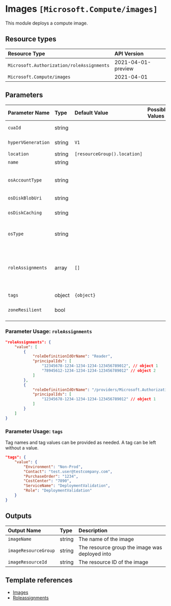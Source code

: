 # Images `[Microsoft.Compute/images]`

This module deploys a compute image.

## Resource types

| Resource Type | API Version |
| :-- | :-- |
| `Microsoft.Authorization/roleAssignments` | 2021-04-01-preview |
| `Microsoft.Compute/images` | 2021-04-01 |

## Parameters

| Parameter Name | Type | Default Value | Possible Values | Description |
| :-- | :-- | :-- | :-- | :-- |
| `cuaId` | string |  |  | Optional. Customer Usage Attribution ID (GUID). This GUID must be previously registered |
| `hyperVGeneration` | string | `V1` |  | Optional. Gets the HyperVGenerationType of the VirtualMachine created from the image. - V1 or V2 |
| `location` | string | `[resourceGroup().location]` |  | Optional. Location for all resources. |
| `name` | string |  |  | Required. The name of the image. |
| `osAccountType` | string |  |  | Optional. Specifies the storage account type for the managed disk. NOTE: UltraSSD_LRS can only be used with data disks, it cannot be used with OS Disk. - Standard_LRS, Premium_LRS, StandardSSD_LRS, UltraSSD_LRS |
| `osDiskBlobUri` | string |  |  | Required. The Virtual Hard Disk. |
| `osDiskCaching` | string |  |  | Optional. Specifies the caching requirements. Default: None for Standard storage. ReadOnly for Premium storage. - None, ReadOnly, ReadWrite |
| `osType` | string |  |  | Required. This property allows you to specify the type of the OS that is included in the disk if creating a VM from a custom image. - Windows or Linux |
| `roleAssignments` | array | `[]` |  | Optional. Array of role assignment objects that contain the 'roleDefinitionIdOrName' and 'principalId' to define RBAC role assignments on this resource. In the roleDefinitionIdOrName attribute, you can provide either the display name of the role definition, or its fully qualified ID in the following format: '/providers/Microsoft.Authorization/roleDefinitions/c2f4ef07-c644-48eb-af81-4b1b4947fb11' |
| `tags` | object | `{object}` |  | Optional. Tags of the resource. |
| `zoneResilient` | bool |  |  | Optional. Default is false. Specifies whether an image is zone resilient or not. Zone resilient images can be created only in regions that provide Zone Redundant Storage (ZRS). |

### Parameter Usage: `roleAssignments`

```json
"roleAssignments": {
    "value": [
        {
            "roleDefinitionIdOrName": "Reader",
            "principalIds": [
                "12345678-1234-1234-1234-123456789012", // object 1
                "78945612-1234-1234-1234-123456789012" // object 2
            ]
        },
        {
            "roleDefinitionIdOrName": "/providers/Microsoft.Authorization/roleDefinitions/c2f4ef07-c644-48eb-af81-4b1b4947fb11",
            "principalIds": [
                "12345678-1234-1234-1234-123456789012" // object 1
            ]
        }
    ]
}
```

### Parameter Usage: `tags`

Tag names and tag values can be provided as needed. A tag can be left without a value.

```json
"tags": {
    "value": {
        "Environment": "Non-Prod",
        "Contact": "test.user@testcompany.com",
        "PurchaseOrder": "1234",
        "CostCenter": "7890",
        "ServiceName": "DeploymentValidation",
        "Role": "DeploymentValidation"
    }
}
```

## Outputs

| Output Name | Type | Description |
| :-- | :-- | :-- |
| `imageName` | string | The name of the image |
| `imageResourceGroup` | string | The resource group the image was deployed into |
| `imageResourceId` | string | The resource ID of the image |

## Template references

- [Images](https://docs.microsoft.com/en-us/azure/templates/Microsoft.Compute/2021-04-01/images)
- [Roleassignments](https://docs.microsoft.com/en-us/azure/templates/Microsoft.Authorization/2021-04-01-preview/roleAssignments)
